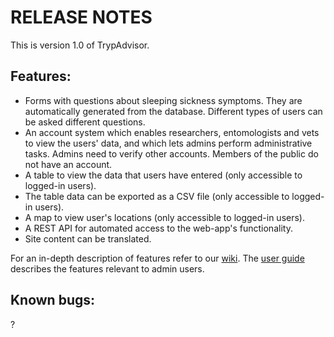 # RELEASE NOTES

This is version 1.0 of TrypAdvisor.

## Features:
- Forms with questions about sleeping sickness symptoms. They are automatically generated from the database. Different types of users can be asked different questions.
- An account system which enables researchers, entomologists and vets to view the users' data, and which lets admins perform administrative tasks. Admins need to verify other accounts. Members of the public do not have an account.
- A table to view the data that users have entered (only accessible to logged-in users).
- The table data can be exported as a CSV file (only accessible to logged-in users).
- A map to view user's locations (only accessible to logged-in users).
- A REST API for automated access to the web-app's functionality.
- Site content can be translated.

For an in-depth description of features refer to our [wiki](https://stgit.dcs.gla.ac.uk/tp3-2020-CS04/cs04-main/-/wikis/home). The [user guide](https://stgit.dcs.gla.ac.uk/tp3-2020-CS04/cs04-main/-/wikis/User-instructions/General-User-Guide) describes the features relevant to admin users.

## Known bugs:
?

